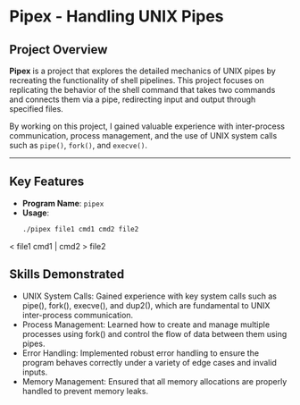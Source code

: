# Pipex - Handling UNIX Pipes

## Project Overview

**Pipex** is a project that explores the detailed mechanics of UNIX pipes by recreating the functionality of shell pipelines. This project focuses on replicating the behavior of the shell command that takes two commands and connects them via a pipe, redirecting input and output through specified files.

By working on this project, I gained valuable experience with inter-process communication, process management, and the use of UNIX system calls such as `pipe()`, `fork()`, and `execve()`.

---

## Key Features

- **Program Name**: `pipex`
- **Usage**: 
  ```bash
  ./pipex file1 cmd1 cmd2 file2
< file1 cmd1 | cmd2 > file2

## Skills Demonstrated

- UNIX System Calls: Gained experience with key system calls such as pipe(), fork(), execve(), and dup2(), which are fundamental to UNIX inter-process communication.
- Process Management: Learned how to create and manage multiple processes using fork() and control the flow of data between them using pipes.
- Error Handling: Implemented robust error handling to ensure the program behaves correctly under a variety of edge cases and invalid inputs.
- Memory Management: Ensured that all memory allocations are properly handled to prevent memory leaks.
